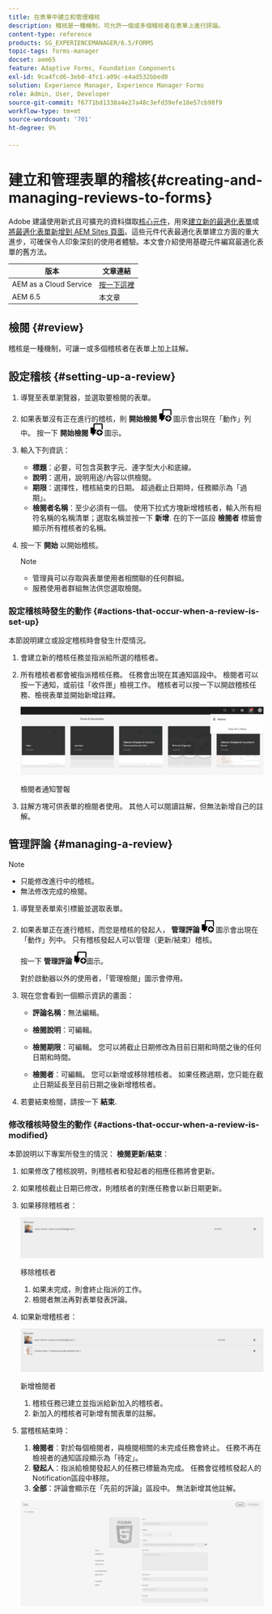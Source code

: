 ```yaml
---
title: 在表單中建立和管理稽核
description: 稽核是一種機制，可允許一個或多個稽核者在表單上進行評論。
content-type: reference
products: SG_EXPERIENCEMANAGER/6.5/FORMS
topic-tags: forms-manager
docset: aem65
feature: Adaptive Forms, Foundation Components
exl-id: 9ca4fcd6-3eb0-4fc1-a09c-e4ad532bbed0
solution: Experience Manager, Experience Manager Forms
role: Admin, User, Developer
source-git-commit: f6771bd1338a4e27a48c3efd39efe18e57cb98f9
workflow-type: tm+mt
source-wordcount: '701'
ht-degree: 9%

---
```


# 建立和管理表單的稽核{#creating-and-managing-reviews-to-forms}

<span class="preview">Adobe 建議使用新式且可擴充的資料擷取[核心元件](https://experienceleague.adobe.com/docs/experience-manager-core-components/using/adaptive-forms/introduction.html)，用來[建立新的最適化表單](/help/forms/using/create-an-adaptive-form-core-components.md)或[將最適化表單新增到 AEM Sites 頁面](/help/forms/using/create-or-add-an-adaptive-form-to-aem-sites-page.md)。這些元件代表最適化表單建立方面的重大進步，可確保令人印象深刻的使用者體驗。本文會介紹使用基礎元件編寫最適化表單的舊方法。</span>

| 版本 | 文章連結 |
| -------- | ---------------------------- |
| AEM as a Cloud Service  | [按一下這裡](https://experienceleague.adobe.com/docs/experience-manager-cloud-service/content/forms/adaptive-forms-authoring/authoring-adaptive-forms-foundation-components/create-reviews-forms.html) |
| AEM 6.5 | 本文章 |

## 檢閱 {#review}

稽核是一種機制，可讓一或多個稽核者在表單上加上註解。

## 設定稽核 {#setting-up-a-review}

1. 導覽至表單瀏覽器，並選取要檢閱的表單。
1. 如果表單沒有正在進行的稽核，則 **開始檢閱** ![aem6forms_review_chat_comment](assets/aem6forms_review_chat_comment.png) 圖示會出現在「動作」列中。 按一下 **開始檢閱** ![aem6forms_review_chat_comment](assets/aem6forms_review_chat_comment.png) 圖示。
1. 輸入下列資訊：

   * **標題**：必要，可包含英數字元、連字型大小和底線。
   * **說明**：選用，說明用途/內容以供檢閱。
   * **期限**：選擇性，稽核結束的日期。 超過截止日期時，任務顯示為「過期」。
   * **檢閱者名稱**：至少必須有一個。 使用下拉式方塊新增稽核者，輸入所有相符名稱的名稱清單；選取名稱並按一下 **新增**. 在的下一區段 **檢閱者** 標籤會顯示所有稽核者的名稱。

1. 按一下 **開始** 以開始稽核。

   >[!NOTE]
   >
   >* 管理員可以存取與表單使用者相關聯的任何群組。
   >* 服務使用者群組無法供您選取檢閱。

### 設定稽核時發生的動作 {#actions-that-occur-when-a-review-is-set-up}

本節說明建立或設定稽核時會發生什麼情況。

1. 會建立新的稽核任務並指派給所選的稽核者。
1. 所有稽核者都會被指派稽核任務。 任務會出現在其通知區段中。 檢閱者可以按一下通知，或前往「收件匣」檢視工作。 稽核者可以按一下以開啟稽核任務、檢視表單並開始新增註釋。

   ![檢閱者通知警報](assets/review-notification-img.png)

   檢閱者通知警報

1. 註解方塊可供表單的檢閱者使用。 其他人可以閱讀註解，但無法新增自己的註解。

## 管理評論 {#managing-a-review}

>[!NOTE]
>
>* 只能修改進行中的稽核。
>* 無法修改完成的檢閱。

1. 導覽至表單索引標籤並選取表單。

1. 如果表單正在進行稽核，而您是稽核的發起人， **管理評論** ![aem6forms_review_chat_comment](assets/aem6forms_review_chat_comment.png) 圖示會出現在「動作」列中。 只有稽核發起人可以管理（更新/結束）稽核。

   按一下 **管理評論** ![aem6forms_review_chat_comment](assets/aem6forms_review_chat_comment.png)圖示。

   對於啟動器以外的使用者，「管理檢閱」圖示會停用。

1. 現在您會看到一個顯示資訊的畫面：

   * **評論名稱**：無法編輯。

   * **檢閱說明**：可編輯。

   * **檢閱期限**：可編輯。 您可以將截止日期修改為目前日期和時間之後的任何日期和時間。

   * **檢閱者**：可編輯。 您可以新增或移除稽核者。 如果任務過期，您只能在截止日期延長至目前日期之後新增稽核者。

1. 若要結束檢閱，請按一下 **結束**.

### 修改稽核時發生的動作 {#actions-that-occur-when-a-review-is-modified}

本節說明以下專案所發生的情況： **檢閱更新/結束**：

1. 如果修改了稽核說明，則稽核者和發起者的相應任務將會更新。
1. 如果稽核截止日期已修改，則稽核者的對應任務會以新日期更新。

1. 如果移除稽核者：

   ![移除稽核者](assets/removeduser.png)

   移除稽核者

   1. 如果未完成，則會終止指派的工作。
   1. 檢閱者無法再對表單發表評論。

1. 如果新增稽核者：

   ![新增檢閱者](assets/addedreviewer.png)

   新增檢閱者

   1. 稽核任務已建立並指派給新加入的稽核者。
   1. 新加入的稽核者可新增有關表單的註解。

1. 當稽核結束時：

   1. **檢閱者**：對於每個檢閱者，與檢閱相關的未完成任務會終止。 任務不再在檢視者的通知區段顯示為「待定」。
   1. **發起人**：指派給檢閱發起人的任務已標籤為完成。 任務會從稽核發起人的Notification區段中移除。
   1. **全部**：評論會顯示在「先前的評論」區段中。 無法新增其他註解。

   ![檢閱完成](assets/review-complete-imgg.png)
